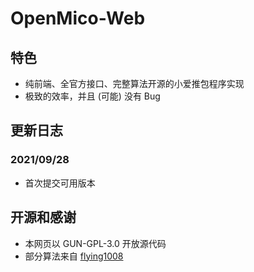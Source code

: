 # OpenMico-Web

## 特色
- 纯前端、全官方接口、完整算法开源的小爱推包程序实现
- 极致的效率，并且 (可能) 没有 Bug

## 更新日志
### 2021/09/28
- 首次提交可用版本

## 开源和感谢
- 本网页以 GUN-GPL-3.0 开放源代码
- 部分算法来自 [flying1008](https://github.com/flying1008)
